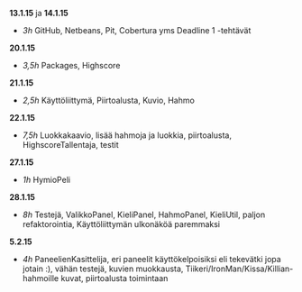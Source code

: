 **13.1.15** ja **14.1.15** 

- *3h* GitHub, Netbeans, Pit, Cobertura yms Deadline 1 -tehtävät

**20.1.15**

- *3,5h* Packages, Highscore

**21.1.15**

- *2,5h* Käyttöliittymä, Piirtoalusta, Kuvio, Hahmo

**22.1.15**

- *7,5h* Luokkakaavio, lisää hahmoja ja luokkia, piirtoalusta, HighscoreTallentaja, testit

**27.1.15**

- *1h* HymioPeli

**28.1.15**

- *8h* Testejä, ValikkoPanel, KieliPanel, HahmoPanel, KieliUtil, paljon refaktorointia, Käyttöliittymän ulkonäköä paremmaksi

**5.2.15**

- *4h* PaneelienKasittelija, eri paneelit käyttökelpoisiksi eli tekevätki jopa jotain :), vähän testejä, kuvien muokkausta, Tiikeri/IronMan/Kissa/Killian-hahmoille kuvat, piirtoalusta toimintaan 

